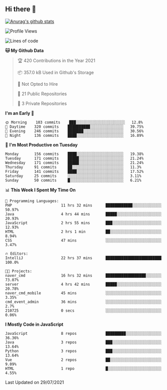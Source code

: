 ## Hi there 👋

[![Anurag's github stats](https://github-readme-stats.vercel.app/api?username=Songwonseok)](https://github.com/anuraghazra/github-readme-stats)



<!--START_SECTION:waka-->
![Profile Views](http://img.shields.io/badge/Profile%20Views-1-blue)

![Lines of code](https://img.shields.io/badge/From%20Hello%20World%20I%27ve%20Written-2.9%20million%20lines%20of%20code-blue)

**🐱 My Github Data** 

> 🏆 420 Contributions in the Year 2021
 > 
> 📦 357.0 kB Used in Github's Storage 
 > 
> 🚫 Not Opted to Hire
 > 
> 📜 21 Public Repositories 
 > 
> 🔑 3 Private Repositories  
 > 
**I'm an Early 🐤** 

```text
🌞 Morning    103 commits    ███░░░░░░░░░░░░░░░░░░░░░░   12.8% 
🌆 Daytime    320 commits    ██████████░░░░░░░░░░░░░░░   39.75% 
🌃 Evening    246 commits    ███████░░░░░░░░░░░░░░░░░░   30.56% 
🌙 Night      136 commits    ████░░░░░░░░░░░░░░░░░░░░░   16.89%

```
📅 **I'm Most Productive on Tuesday** 

```text
Monday       156 commits    ████░░░░░░░░░░░░░░░░░░░░░   19.38% 
Tuesday      171 commits    █████░░░░░░░░░░░░░░░░░░░░   21.24% 
Wednesday    171 commits    █████░░░░░░░░░░░░░░░░░░░░   21.24% 
Thursday     91 commits     ██░░░░░░░░░░░░░░░░░░░░░░░   11.3% 
Friday       141 commits    ████░░░░░░░░░░░░░░░░░░░░░   17.52% 
Saturday     25 commits     ░░░░░░░░░░░░░░░░░░░░░░░░░   3.11% 
Sunday       50 commits     █░░░░░░░░░░░░░░░░░░░░░░░░   6.21%

```


📊 **This Week I Spent My Time On** 

```text
💬 Programming Languages: 
PHP                      11 hrs 32 mins      ████████████░░░░░░░░░░░░░   50.97% 
Java                     4 hrs 44 mins       █████░░░░░░░░░░░░░░░░░░░░   20.93% 
JavaScript               2 hrs 55 mins       ███░░░░░░░░░░░░░░░░░░░░░░   12.93% 
HTML                     2 hrs 1 min         ██░░░░░░░░░░░░░░░░░░░░░░░   8.94% 
CSS                      47 mins             ░░░░░░░░░░░░░░░░░░░░░░░░░   3.47%

🔥 Editors: 
IntelliJ                 22 hrs 37 mins      █████████████████████████   100.0%

🐱‍💻 Projects: 
naver_cmd                16 hrs 32 mins      ██████████████████░░░░░░░   73.07% 
server                   4 hrs 42 mins       █████░░░░░░░░░░░░░░░░░░░░   20.78% 
naver_cmd_mobile         45 mins             ░░░░░░░░░░░░░░░░░░░░░░░░░   3.35% 
cmd_event_admin          36 mins             ░░░░░░░░░░░░░░░░░░░░░░░░░   2.7% 
210725                   0 secs              ░░░░░░░░░░░░░░░░░░░░░░░░░   0.06%

```

**I Mostly Code in JavaScript** 

```text
JavaScript               8 repos             █████████░░░░░░░░░░░░░░░░   36.36% 
Java                     3 repos             ███░░░░░░░░░░░░░░░░░░░░░░   13.64% 
Python                   3 repos             ███░░░░░░░░░░░░░░░░░░░░░░   13.64% 
Vue                      2 repos             ██░░░░░░░░░░░░░░░░░░░░░░░   9.09% 
HTML                     1 repo              █░░░░░░░░░░░░░░░░░░░░░░░░   4.55%

```



 Last Updated on 29/07/2021
<!--END_SECTION:waka-->
